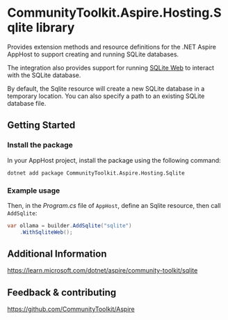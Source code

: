 # CommunityToolkit.Aspire.Hosting.Sqlite library

Provides extension methods and resource definitions for the .NET Aspire AppHost to support creating and running SQLite databases.

The integration also provides support for running [SQLite Web](https://github.com/coleifer/sqlite-web) to interact with the SQLite database.

By default, the Sqlite resource will create a new SQLite database in a temporary location. You can also specify a path to an existing SQLite database file.

## Getting Started

### Install the package

In your AppHost project, install the package using the following command:

```dotnetcli
dotnet add package CommunityToolkit.Aspire.Hosting.Sqlite
```

### Example usage

Then, in the _Program.cs_ file of `AppHost`, define an Sqlite resource, then call `AddSqlite`:

```csharp
var ollama = builder.AddSqlite("sqlite")
    .WithSqliteWeb();
```

## Additional Information

https://learn.microsoft.com/dotnet/aspire/community-toolkit/sqlite

## Feedback & contributing

https://github.com/CommunityToolkit/Aspire
